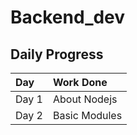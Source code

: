 ﻿# Backend_dev
## Daily Progress
| Day | Work Done |
|:---|:---|
| Day 1 | About Nodejs |
| Day 2 | Basic Modules  |
